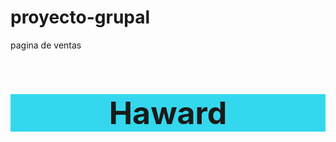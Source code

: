 # proyecto-grupal
pagina de ventas
<!DOCTYPE html>
<DOCTYPE html>
<head>
<style>
.center 
 {background-color: rgb(52, 216, 238);
 text-align: center ;
 font-size:50px; }
</style>
<style>
.left
 {background-color: rgb(223, 26, 26);
 text-align: left ; color:rgb(254, 253, 255) ;
 font-size: 20px; }
</style>
<b>
<h1 class="center" >Haward
 </h1>
</b>
<style>
.container {
    display: flex;}    
</style>


